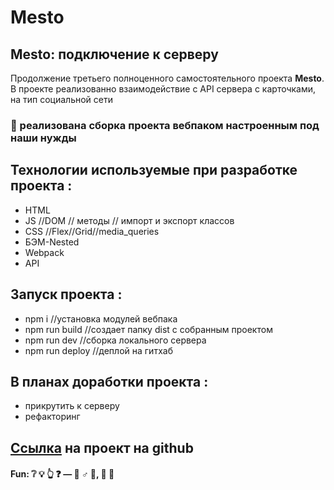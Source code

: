 # Mesto

## Mesto: подключение к серверу

Продолжение третьего полноценного самостоятельного проекта **Mesto**. В проекте реализованно взаимодействие с API сервера с карточками, на тип социальной сети
### :rocket: реализована сборка проекта вебпаком настроенным под наши нужды


## Технологии используемые при разработке проекта :
- HTML
- JS //DOM // методы // импорт и экспорт классов
- CSS //Flex//Grid//media_queries
- БЭМ-Nested
- Webpack
- API

## Запуск проекта :
- npm i  //установка модулей вебпака
- npm run build   //создает папку dist с собранным проектом
- npm run dev   //сборка локального сервера
- npm run deploy   //деплой на гитхаб

## В планах доработки  проекта :
- прикрутить к серверу
- рефакторинг


## [Ссылка](https://srkln.github.io/mesto/) на проект на github

#### Fun: :grey_question: :bulb: :point_up_2: :question:  — :no_good: ♂ :milky_way:, :construction: :peach:
